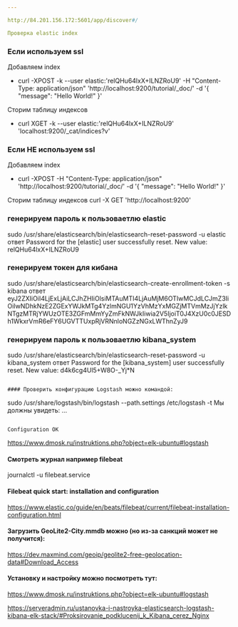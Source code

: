 ```yaml
---

http://84.201.156.172:5601/app/discover#/

Проверка elastic index
```
### Если используем ssl 
Добавляем index
- curl -XPOST -k --user elastic:'relQHu64lxX+ILNZRoU9' -H "Content-Type: application/json" 'http://localhost:9200/tutorial/_doc/' -d '{ "message": "Hello World!" }'

Сторим таблицу индексов
- curl XGET -k --user elastic:'relQHu64lxX+ILNZRoU9' 'localhost:9200/_cat/indices?v'

### Если НЕ используем ssl 
Добавляем index
- curl -XPOST -H "Content-Type: application/json" 'http://localhost:9200/tutorial/_doc/' -d '{ "message": "Hello World!" }'

Сторим таблицу индексов
curl -X GET 'http://localhost:9200'

### генерируем пароль к пользоваетлю elastic
sudo /usr/share/elasticsearch/bin/elasticsearch-reset-password -u elastic
ответ 
Password for the [elastic] user successfully reset.
New value: relQHu64lxX+ILNZRoU9

### генерируем токен для кибана
sudo /usr/share/elasticsearch/bin/elasticsearch-create-enrollment-token -s kibana
ответ
eyJ2ZXIiOiI4LjExLjAiLCJhZHIiOlsiMTAuMTI4LjAuMjM6OTIwMCJdLCJmZ3IiOiIwNDhkNzE2ZGExYWJkMTg4YzlmNGU1YzVhMzYxMGZjMTVmMzJjYzlkNTgzMTRjYWUzOTE3ZGFmMmYyZmFkNWJkIiwia2V5IjoiT0J4XzU0c0JESDh1WkxrVmR6eFY6UGVTTUxpRjVRNnloNGZzNGxLWThnZyJ9

### генерируем пароль к пользоваетлю kibana_system
sudo /usr/share/elasticsearch/bin/elasticsearch-reset-password -u kibana_system
ответ
Password for the [kibana_system] user successfully reset.
New value: d4k6cg4Ul5+W8O-_Yj*N
```

#### Проверить конфигурацию Logstash можно командой:
```
sudo /usr/share/logstash/bin/logstash --path.settings /etc/logstash -t
Мы должны увидеть:
...
```

Configuration OK
```
https://www.dmosk.ru/instruktions.php?object=elk-ubuntu#logstash

#### Смотреть журнал например filebeat

journalctl -u filebeat.service

#### Filebeat quick start: installation and configuration

https://www.elastic.co/guide/en/beats/filebeat/current/filebeat-installation-configuration.html

#### Загрузить GeoLite2-City.mmdb можно (но из-за санкций может не получится):

https://dev.maxmind.com/geoip/geolite2-free-geolocation-data#Download_Access

#### Установку и настройку можно посмотреть тут:

https://www.dmosk.ru/instruktions.php?object=elk-ubuntu#logstash

https://serveradmin.ru/ustanovka-i-nastroyka-elasticsearch-logstash-kibana-elk-stack/#Proksirovanie_podklucenij_k_Kibana_cerez_Nginx

